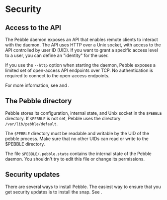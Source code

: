 # Security


## Access to the API

The Pebble daemon exposes an API that enables remote clients to interact with the daemon. The API uses HTTP over a Unix socket, with access to the API controlled by user ID (UID). If you want to grant a specific access level to a user, you can define an "identity" for the user.

If you use the `--http` option when starting the daemon, Pebble exposes a limited set of open-access API endpoints over TCP. No authentication is required to connect to the open-access endpoints.

For more information, see [](api-and-clients.md) and [](../how-to/manage-identities.md).


## The Pebble directory

Pebble stores its configuration, internal state, and Unix socket in the `$PEBBLE` directory. If `$PEBBLE` is not set, Pebble uses the directory `/var/lib/pebble/default`.

The `$PEBBLE` directory must be readable and writable by the UID of the pebble process. Make sure that no other UIDs can read or write to the $PEBBLE directory.

The file `$PEBBLE/.pebble.state` contains the internal state of the Pebble daemon. You shouldn't try to edit this file or change its permissions.


## Security updates

There are several ways to install Pebble. The easiest way to ensure that you get security updates is to install the snap. See [](#install_pebble_snap).
